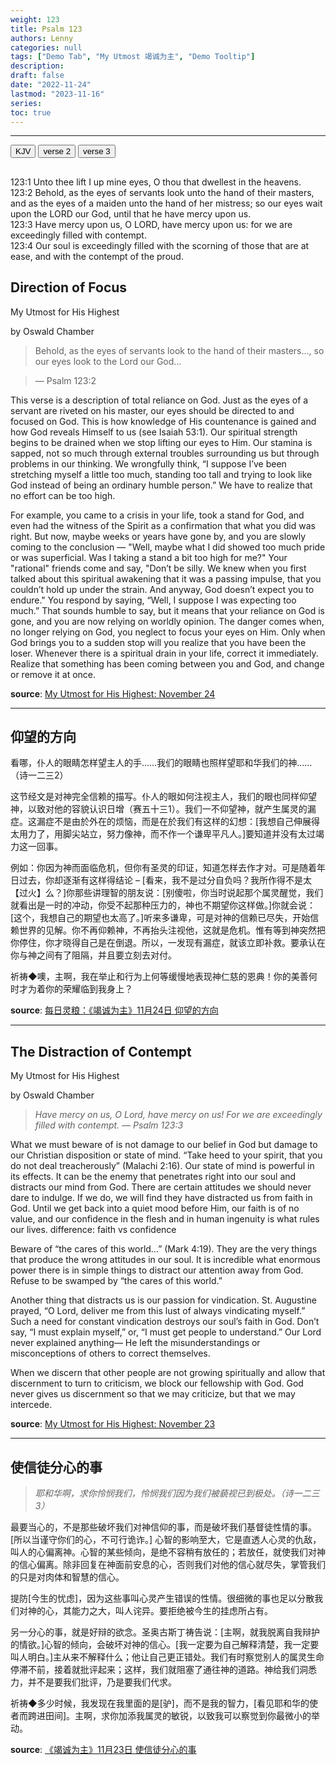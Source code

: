 ```yaml
---
weight: 123
title: Psalm 123
authors: Lenny
categories: null
tags: ["Demo Tab", "My Utmost 竭诚为主", "Demo Tooltip"]
description: 
draft: false
date: "2022-11-24"
lastmod: "2023-11-16"
series: 
toc: true
---
```


<!--more-->
---

<!-- Tab links -->

<div class="tab">
  <button class="tablinks active" onclick="tablabel(event, 'english')">KJV</button>
  <button class="tablinks" onclick="tablabel(event, 'Devotion1')">verse 2</button>
  <button class="tablinks" onclick="tablabel(event, 'Devotion2')">verse 3</button>
</div>

<!-- Tab content -->
<div id="english" class="tabcontent" style="display:block">
  <h2></h2>
123:1 Unto thee lift I up mine eyes, O thou that dwellest in the heavens.
<br>123:2 Behold, as the eyes of servants look unto the hand of their masters, and as the eyes of a maiden unto the hand of her mistress; so our eyes wait upon the LORD our God, until that he have mercy upon us.    
<br>123:3 Have mercy upon us, O LORD, have mercy upon us: for we are exceedingly filled with contempt.    
<br>123:4 Our soul is exceedingly filled with the scorning of those that are at ease, and with the contempt of the proud.  
</div>



<div id="Devotion1" class="tabcontent">
  <h2>Direction of Focus</h2>
  My Utmost for His Highest
  
  by Oswald Chamber

>Behold, as the eyes of servants look to the hand of their masters…, so our eyes look to the Lord our God… 

>— Psalm 123:2

This verse is a description of total reliance on God. Just as the eyes of a servant are riveted on his master, our eyes should be directed to and focused on God. This is how knowledge of His countenance is gained and how God reveals Himself to us (see Isaiah 53:1). Our spiritual strength begins to be drained when we stop lifting our eyes to Him. Our stamina is sapped, not so much through external troubles surrounding us but through problems in our thinking. We wrongfully think, “I suppose I’ve been stretching myself a little too much, standing too tall and trying to look like God instead of being an ordinary humble person.” We have to realize that no effort can be too high.  

For example, you came to a crisis in your life, took a stand for God, and even had the witness of the Spirit as a confirmation that what you did was right. But now, maybe weeks or years have gone by, and you are slowly coming to the conclusion — "Well, maybe what I did showed too much pride or was superficial. Was I taking a stand a bit too high for me?" Your "rational" friends come and say, "Don’t be silly. We knew when you first talked about this spiritual awakening that it was a passing impulse, that you couldn’t hold up under the strain. And anyway, God doesn’t expect you to endure." You respond by saying, “Well, I suppose I was expecting too much.” That sounds humble to say, but it means that your reliance on God is gone, and you are now relying on worldly opinion. The danger comes when, no longer relying on God, you neglect to focus your eyes on Him. Only when God brings you to a sudden stop will you realize that you have been the loser. Whenever there is a spiritual drain in your life, correct it immediately. Realize that something has been coming between you and God, and change or remove it at once.

<b><font class = "font_upper">source</font></b>: <a href = "https://utmost.org/direction-of-focus/" target="_blank" rel="noopener noreferrer">My Utmost for His Highest: November 24</a></p>


----

<h2>仰望的方向</h2>

看哪，仆人的眼睛怎样望主人的手……我们的眼睛也照样望耶和华我们的神……（诗一二三2）

这节经文是对神完全信赖的描写。仆人的眼如何注视主人，我们的眼也同样仰望神，以致对他的容貌认识日增（赛五十三1）。我们一不仰望神，就产生属灵的漏症。这漏症不是由於外在的烦恼，而是在於我们有这样的幻想：[我想自己伸展得太用力了，用脚尖站立，努力像神，而不作一个谦卑平凡人。]要知道并没有太过竭力这一回事。

例如：你因为神而面临危机，但你有圣灵的印证，知道怎样去作才对。可是随着年日过去，你却逐渐有这样得结论 – [看来，我不是过分自负吗？我所作得不是太【过火】么？]你那些讲理智的朋友说：[别傻啦，你当时说起那个属灵醒觉，我们就看出是一时的冲动，你受不起那种压力的，神也不期望你这样做。]你就会说：[这个，我想自己的期望也太高了。]听来多谦卑，可是对神的信赖已尽失，开始信赖世界的见解。你不再仰赖神，不再抬头注视他，这就是危机。惟有等到神突然把你停住，你才晓得自己是在倒退。所以，一发现有漏症，就该立即补救。要承认在你与神之间有了阻隔，并且要立刻去对付。

祈祷◆噢，主啊，我在举止和行为上何等缓慢地表现神仁慈的恩典！你的美善何时才为着你的荣耀临到我身上？ 

<b><font class = "font_upper">source</font></b>: <a href = "https://wellsofgrace.com/daily-ch/2022/11/24/" target="_blank" rel="noopener noreferrer">每日灵粮：《竭诚为主》11月24日 仰望的方向</a>


</div>

---
<div id="Devotion2" class="tabcontent">
  <h2>The Distraction of Contempt</h2>

  My Utmost for His Highest
  
  by Oswald Chamber
  
  >*Have mercy on us, O Lord, have mercy on us! For we are exceedingly filled with contempt.* 
  >*— Psalm 123:3*
  
What we must beware of is not damage to our belief in God but damage to our Christian disposition or <a class = "hovertip" data-html="true" tooltip_text = "心智">state of mind</a>. “Take heed to your spirit, that you do not deal treacherously” (Malachi 2:16). Our state of mind is powerful in its effects. It can be the enemy that penetrates right into our soul and distracts our mind from God. There are certain attitudes we should never dare to <a class = "hovertip" data-html="true" tooltip_text = "放任">indulge</a>. If we do, we will find they have distracted us from faith in God. Until we get back into a quiet mood before Him, our faith is of no value, and our confidence in the flesh and in human ingenuity is what rules our lives. <a class = "marginnote"> difference: faith vs confidence</a>

Beware of “<a class = "hovertip" data-html="true" tooltip_text = "今生的忧虑">the cares of this world…</a>” (Mark 4:19). They are the very things that produce the wrong attitudes in our soul. It is incredible what enormous power there is in simple things to distract our attention away from God. Refuse to be <a class = "hovertip" data-html="true" tooltip_text = "占有">swamped</a> by “the cares of this world.”

Another thing that distracts us is our passion for <a class = "hovertip" data-html="true" tooltip_text = "好辩">vindication</a>. St. Augustine prayed, “O Lord, deliver me from this lust of always vindicating myself.” Such a need for constant vindication destroys our soul’s faith in God. Don’t say, “I must explain myself,” or, “I must get people to understand.” Our Lord never explained anything— He left the misunderstandings or misconceptions of others to correct themselves.

When we discern that other people are not growing spiritually and allow that discernment to turn to criticism, we block our fellowship with God. God never gives us discernment so that we may criticize, but that we may intercede.

<b><font class = "font_upper">source</font></b>: <a href = "https://utmost.org/the-distraction-of-contempt/" target="_blank" rel="noopener noreferrer">My Utmost for His Highest: November 23</a>

----

<h2>使信徒分心的事</h2>

>*耶和华啊，求你怜悯我们，怜悯我们因为我们被藐视已到极处。（诗一二三3）*

最要当心的，不是那些破坏我们对神信仰的事，而是破坏我们基督徒性情的事。[所以当谨守你们的心，不可行诡诈。] 心智的影响至大，它是直透人心灵的仇敌，叫人的心偏离神。心智的某些倾向，是绝不容稍有放任的；若放任，就使我们对神的信心偏离。除非回复在神面前安息的心，否则我们对他的信心就尽失，掌管我们的只是对肉体和智慧的信心。

提防[今生的忧虑]，因为这些事叫心灵产生错误的性情。很细微的事也足以分散我们对神的心，其能力之大，叫人诧异。要拒绝被今生的挂虑所占有。

另一分心的事，就是好辩的欲念。圣奥古斯丁祷告说：[主啊，就我脱离自我辩护的情欲。]心智的倾向，会破坏对神的信心。[我一定要为自己解释清楚，我一定要叫人明白。]主从来不解释什么；他让自己更正错处。我们有时察觉别人的属灵生命停滞不前，接着就批评起来；这样，我们就阻塞了通往神的道路。神给我们洞悉力，并不是要我们批评，乃是要我们代求。

祈祷◆多少时候，我发现在我里面的是[驴]，而不是我的智力，[看见耶和华的使者而跨进田间]。主啊，求你加添我属灵的敏锐，以致我可以察觉到你最微小的举动。

<b><font class = "font_upper">source</font></b>: <a href = "https://wellsofgrace.com/daily-ch/2022/11/23/" target="_blank" rel="noopener noreferrer">《竭诚为主》11月23日 使信徒分心的事</a>

</div>
  




